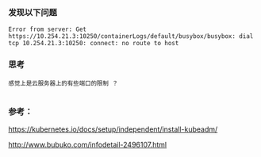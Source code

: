###  发现以下问题

```
Error from server: Get https://10.254.21.3:10250/containerLogs/default/busybox/busybox: dial tcp 10.254.21.3:10250: connect: no route to host

```


### 思考

```
感觉上是云服务器上的有些端口的限制 ？ 


```



### 参考：
https://kubernetes.io/docs/setup/independent/install-kubeadm/


http://www.bubuko.com/infodetail-2496107.html
